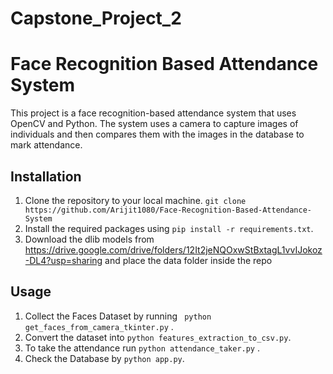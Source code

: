 # Capstone_Project_2
# Face Recognition Based Attendance System

This project is a face recognition-based attendance system that uses OpenCV and Python. The system uses a camera to capture images of individuals and then compares them with the images in the database to mark attendance.

## Installation

1. Clone the repository to your local machine. ``` git clone https://github.com/Arijit1080/Face-Recognition-Based-Attendance-System ```
2. Install the required packages using ```pip install -r requirements.txt```.
3. Download the dlib models from https://drive.google.com/drive/folders/12It2jeNQOxwStBxtagL1vvIJokoz-DL4?usp=sharing and place the data folder inside the repo

## Usage

1. Collect the Faces Dataset by running ``` python get_faces_from_camera_tkinter.py``` .
2. Convert the dataset into ```python features_extraction_to_csv.py```.
3. To take the attendance run ```python attendance_taker.py``` .
4. Check the Database by ```python app.py```.
